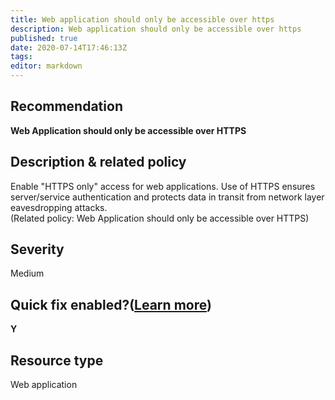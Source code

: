 ```yaml
---
title: Web application should only be accessible over https
description: Web application should only be accessible over https
published: true
date: 2020-07-14T17:46:13Z
tags:
editor: markdown
---
```


## Recommendation
**Web Application should only be accessible over HTTPS**

## Description & related policy
Enable "HTTPS only" access for web applications. Use of HTTPS ensures server/service authentication and protects data in transit from network layer eavesdropping attacks.<br>(Related policy: Web Application should only be accessible over HTTPS)

## Severity
Medium

## Quick fix enabled?([Learn more](https://docs.microsoft.com/azure/security-center/security-center-remediate-recommendations#recommendations-with-quick-fix-remediation))
**Y**

## Resource type
Web application




